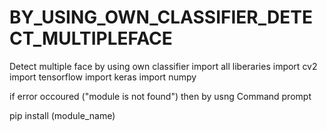 # BY_USING_OWN_CLASSIFIER_DETECT_MULTIPLEFACE
Detect multiple face by using own classifier 
import all liberaries
import cv2
import tensorflow
import keras
import numpy


if error occoured ("module is not found")
then by usng Command prompt

pip install (module_name)

